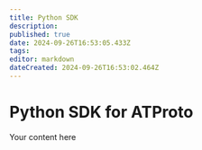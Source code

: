 ```yaml
---
title: Python SDK
description: 
published: true
date: 2024-09-26T16:53:05.433Z
tags: 
editor: markdown
dateCreated: 2024-09-26T16:53:02.464Z
---
```


# Python SDK for ATProto
Your content here